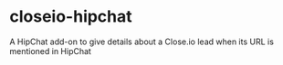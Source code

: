 # closeio-hipchat
A HipChat add-on to give details about a Close.io lead when its URL is mentioned in HipChat

